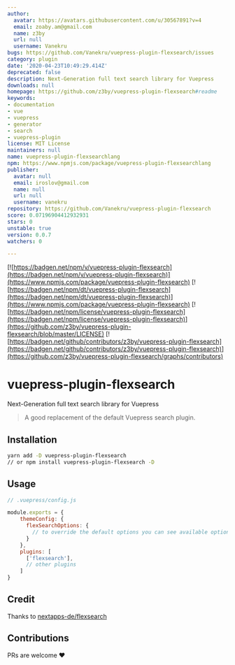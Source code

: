 ```yaml
---
author:
  avatar: https://avatars.githubusercontent.com/u/30567891?v=4
  email: zoaby.am@gmail.com
  name: z3by
  url: null
  username: Vanekru
bugs: https://github.com/Vanekru/vuepress-plugin-flexsearch/issues
category: plugin
date: '2020-04-23T10:49:29.414Z'
deprecated: false
description: Next-Generation full text search library for Vuepress
downloads: null
homepage: https://github.com/z3by/vuepress-plugin-flexsearch#readme
keywords:
- documentation
- vue
- vuepress
- generator
- search
- vuepress-plugin
license: MIT License
maintainers: null
name: vuepress-plugin-flexsearchlang
npm: https://www.npmjs.com/package/vuepress-plugin-flexsearchlang
publisher:
  avatar: null
  email: iroslov@gmail.com
  name: null
  url: null
  username: vanekru
repository: https://github.com/Vanekru/vuepress-plugin-flexsearch
score: 0.07196904412932931
stars: 0
unstable: true
version: 0.0.7
watchers: 0

---
```


[![https://badgen.net/npm/v/vuepress-plugin-flexsearch](https://badgen.net/npm/v/vuepress-plugin-flexsearch)](https://www.npmjs.com/package/vuepress-plugin-flexsearch)
[![https://badgen.net/npm/dt/vuepress-plugin-flexsearch](https://badgen.net/npm/dt/vuepress-plugin-flexsearch)](https://www.npmjs.com/package/vuepress-plugin-flexsearch)
[![https://badgen.net/npm/license/vuepress-plugin-flexsearch](https://badgen.net/npm/license/vuepress-plugin-flexsearch)](https://github.com/z3by/vuepress-plugin-flexsearch/blob/master/LICENSE)
[![https://badgen.net/github/contributors/z3by/vuepress-plugin-flexsearch](https://badgen.net/github/contributors/z3by/vuepress-plugin-flexsearch)](https://github.com/z3by/vuepress-plugin-flexsearch/graphs/contributors)


# vuepress-plugin-flexsearch

Next-Generation full text search library for Vuepress

> A good replacement of the default Vuepress search plugin.

## Installation

```bash
yarn add -D vuepress-plugin-flexsearch
// or npm install vuepress-plugin-flexsearch -D

```

## Usage

```js
// .vuepress/config.js

module.exports = {
    themeConfig: {
      flexSearchOptions: {
        // to override the default options you can see available options on https://github.com/nextapps-de/flexsearch
      }
    },
    plugins: [
      ['flexsearch'],
      // other plugins
    ]
}
```

## Credit

Thanks to [nextapps-de/flexsearch](https://github.com/nextapps-de/flexsearch)

## Contributions

PRs are welcome :heart:
